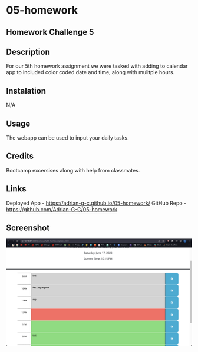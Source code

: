 # 05-homework
## Homework Challenge 5

## Description

For our 5th homework assignment we were tasked with adding to calendar app to included color coded date and time, along with mulitple hours.

## Instalation

N/A

## Usage

The webapp can be used to input your daily tasks.

## Credits

Bootcamp excersises along with help from classmates.

## Links

Deployed App - https://adrian-g-c.github.io/05-homework/
GitHub Repo - https://github.com/Adrian-G-C/05-homework

## Screenshot 

![Screenshot](./assets/images/Screenshot%202023-06-17%20at%2010.15.08%20PM.png)